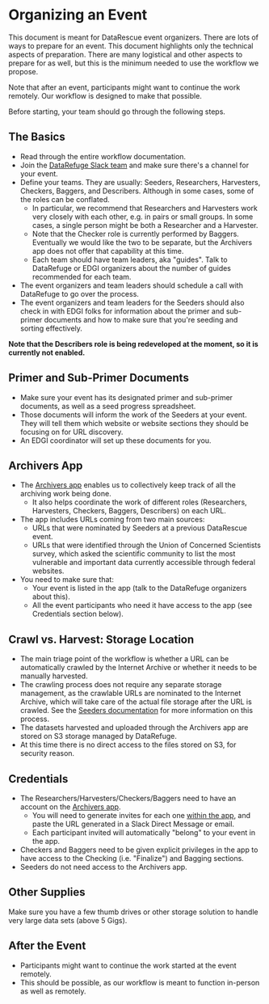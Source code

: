 # Organizing an Event

This document is meant for DataRescue event organizers. There are lots of ways to prepare for an event. This document highlights only the technical aspects of preparation. There are many logistical and other aspects to prepare for as well, but this is the minimum needed to use the workflow we propose.

Note that after an event, participants might want to continue the work remotely. Our workflow is designed to make that possible.

Before starting, your team should go through the following steps.

## The Basics

- Read through the entire workflow documentation.
- Join the [DataRefuge Slack team](https://rauchg-slackin-qonsfhhvxs.now.sh/) and make sure there's a channel for your event.
- Define your teams. They are usually: Seeders, Researchers, Harvesters, Checkers, Baggers, and Describers. Although in some cases, some of the roles can be conflated.
    - In particular, we recommend that Researchers and Harvesters work very closely with each other, e.g. in pairs or small groups. In some cases, a single person might be both a Researcher and a Harvester.
    - Note that the Checker role is currently performed by Baggers. Eventually we would like the two to be separate, but the Archivers app does not offer that capability at this time.
    - Each team should have team leaders, aka "guides". Talk to DataRefuge or EDGI organizers about the number of guides recommended for each team.
- The event organizers and team leaders should schedule a call with DataRefuge to go over the process.
- The event organizers and team leaders for the Seeders should also check in with EDGI folks for information about the primer and sub-primer documents and how to make sure that you're seeding and sorting effectively.

**Note that the Describers role is being redeveloped at the moment, so it is currently not enabled.**

## Primer and Sub-Primer Documents

- Make sure your event has its designated primer and sub-primer documents, as well as a seed progress spreadsheet.
- Those documents will inform the work of the Seeders at your event. They will tell them which website or website sections they should be focusing on for URL discovery.
- An EDGI coordinator will set up these documents for you.

## Archivers App

- The [Archivers app](http://www.archivers.space/) enables us to collectively keep track of all the archiving work being done.
    - It also helps coordinate the work of different roles (Researchers, Harvesters, Checkers, Baggers, Describers) on each URL.
- The app includes URLs coming from two main sources:
    - URLs that were nominated by Seeders at a previous DataRescue event.
    - URLs that were identified through the Union of Concerned Scientists survey, which asked the scientific community to list the most vulnerable and important data currently accessible through federal websites.
- You need to make sure that:
    - Your event is listed in the app (talk to the DataRefuge organizers about this).
    - All the event participants who need it have access to the app (see Credentials section below).

## Crawl vs. Harvest: Storage Location

- The main triage point of the workflow is whether a URL can be automatically crawled by the Internet Archive or whether it needs to be manually harvested.
- The crawling process does not require any separate storage management, as the crawlable URLs are nominated to the Internet Archive, which will take care of the actual file storage after the URL is crawled. See the [Seeders documentation](seeding.md) for more information on this process.
- The datasets harvested and uploaded through the Archivers app are stored on S3 storage managed by DataRefuge.
- At this time there is no direct access to the files stored on S3, for security reason.

<!--## S3 storage
- While the file storage process is streamlined and "invisible" to the event participants, as an organizer you should still make sure that the storage has been set up properly for your event.
- Talk to the DataRefuge organizers about this.-->

<!-- - You need two S3 "buckets" (i.e., directories) for your harvested files.
- The Harvesters will upload the files they harvest to the first bucket ("pre-bag" bucket)
    - In some cases, the Checkers will also upload improved versions of the files to the same pre-bag bucket
    - The Baggers will turn those files into bags and upload the bags to the second bucket ("bag" bucket)
- A DataRefuge coordinator will set up the two S3 buckets for you
    - They will also make sure that the Uploader web applications used by Harvesters, Checkers, and Baggers "knows" about your event and has the name of your event listed as an option.
    - Most uploads to S3 will be done through the web-based Uploader application (http://drp-upload.herokuapp.com/ or http://drp-upload-bagger.herokuapp.com/). This application can handle files up to 5 Gigs.
- One person at the event should be designated as the S3 System Administrator and will have direct access to the S3 buckets for the event. The S3 Sys Admin should be someone with advanced technical skills and will be responsible for 2 things:
    - Upload very large sets (beyond 5 Gigs) through an alternate method (provided by DataRefuge)
    - Keep the buckets cleaned up and organized.
- Note that large files Uploaders need not be coders, but they should have a little experience working in command line, and computers with python 2.7.-->

## Credentials

- The Researchers/Harvesters/Checkers/Baggers need to have an account on the [Archivers app](http://www.archivers.space/).
    - You will need to generate invites for each one [within the app](http://www.archivers.space/invites/new), and paste the URL generated in a Slack Direct Message or email.
    - Each participant invited will automatically "belong" to your event in the app.
- Checkers and Baggers need to be given explicit privileges in the app to have access to the Checking (i.e. "Finalize") and Bagging sections.
- Seeders do not need access to the Archivers app.
<!--- The Describers (Ckan/Metadata folks) need **credentials for [ckan](https://www.datarefuge.org/)**. -->
<!--- The S3 System Administrator needs credentials for s3. -->

## Other Supplies

Make sure you have a few thumb drives or other storage solution to handle very large data sets (above 5 Gigs).

## After the Event

- Participants might want to continue the work started at the event remotely.
- This should be possible, as our workflow is meant to function in-person as well as remotely.
